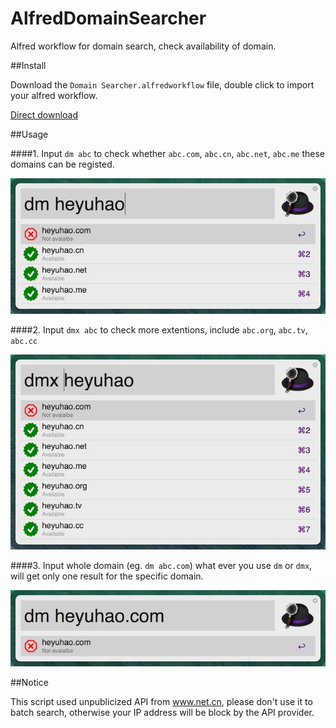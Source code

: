 AlfredDomainSearcher
====================

Alfred workflow for domain search, check availability of domain.


##Install

Download the `Domain Searcher.alfredworkflow` file, double click to import your alfred workflow.

[Direct download](https://github.com/Lings/AlfredDomainSearcher/blob/master/Domain%20Searcher.alfredworkflow?raw=true)


##Usage

####1. Input `dm abc` to check whether `abc.com`, `abc.cn`, `abc.net`, `abc.me` these domains can be registed.

![dm](https://raw.githubusercontent.com/Lings/AlfredDomainSearcher/master/screenshots/dm.jpeg)


####2. Input `dmx abc` to check more extentions, include `abc.org`, `abc.tv`, `abc.cc`

![dmx](https://raw.githubusercontent.com/Lings/AlfredDomainSearcher/master/screenshots/dmx.jpeg)


####3. Input whole domain (eg. `dm abc.com`) what ever you use `dm` or `dmx`, will get only one result for the specific domain.

![dm](https://raw.githubusercontent.com/Lings/AlfredDomainSearcher/master/screenshots/dm_include_ext.jpeg)



##Notice

This script used unpublicized API from www.net.cn, please don't use it to batch search, otherwise your IP address will be block by the API provider.
